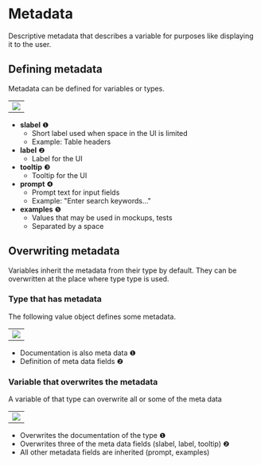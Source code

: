 # Metadata
Descriptive metadata that describes a variable for purposes like displaying it to the user.

## Defining metadata
Metadata can be defined for variables or types.

<table><tr><td><img src="https://cdn.rawgit.com/fuinorg/org.fuin.dsl.ddd/d8c8aa3/doc/dsl/metadata/variable.ddd.svg"></td></tr></table>

* **slabel** &#x2776;
  * Short label used when space in the UI is limited
  * Example: Table headers
* **label** &#x2777;
  * Label for the UI
* **tooltip** &#x2778;
  * Tooltip for the UI
* **prompt** &#x2779;
  * Prompt text for input fields
  * Example: "Enter search keywords…"
* **examples** &#x277A;
  * Values that may be used in mockups, tests
  * Separated by a space

## Overwriting metadata
Variables inherit the metadata from their type by default. They can be overwritten at the place where type type is used.

### Type that has metadata
The following value object defines some metadata.

<table><tr><td><img src="https://cdn.rawgit.com/fuinorg/org.fuin.dsl.ddd/d8c8aa3/doc/dsl/metadata/valueobject.ddd.svg"></td></tr></table>

* Documentation is also meta data &#x2776; 
* Definition of meta data fields &#x2777;

### Variable that overwrites the metadata
A variable of that type can overwrite all or some of the meta data

<table><tr><td><img src="https://cdn.rawgit.com/fuinorg/org.fuin.dsl.ddd/d8c8aa3/doc/dsl/metadata/event.ddd.svg"></td></tr></table>

* Overwrites the documentation of the type &#x2776;
* Overwrites three of the meta data fields (slabel, label, tooltip) &#x2777;
* All other metadata fields are inherited (prompt, examples)

